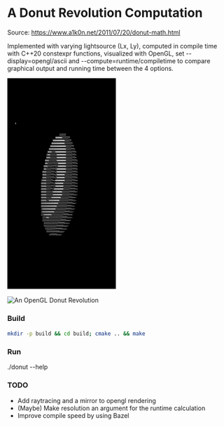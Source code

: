 # A Donut Revolution Computation

Source:
https://www.a1k0n.net/2011/07/20/donut-math.html

Implemented with varying lightsource (Lx, Ly),
computed in compile time with C++20 constexpr functions,
visualized with OpenGL, set --display=opengl/ascii and
--compute=runtime/compiletime
to compare graphical output and running time between the 4 options.

![An ASCII Donut Revolution](media/ascii_donut.gif)

![An OpenGL Donut Revolution](media/opengl_donut.gif)

### Build

```bash
mkdir -p build && cd build; cmake .. && make
```

### Run
./donut --help

### TODO
- Add raytracing and a mirror to opengl rendering
- (Maybe) Make resolution an argument for the runtime calculation
- Improve compile speed by using Bazel